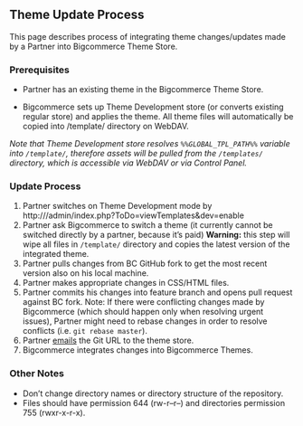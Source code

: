 ## Theme Update Process

This page describes process of integrating theme changes/updates made by a Partner into Bigcommerce Theme Store.

### Prerequisites

*   Partner has an existing theme in the Bigcommerce Theme Store.

*   Bigcommerce sets up Theme Development store (or converts existing regular store) and applies the theme. All theme files will automatically be copied into /template/ directory on WebDAV.

_Note that Theme Development store resolves `%%GLOBAL_TPL_PATH%%` variable into `/template/`, therefore assets will be pulled from the `/templates/` directory, which is accessible via WebDAV or via Control Panel._

### Update Process

1.  Partner switches on Theme Development mode by http://<STORE>/admin/index.php?ToDo=viewTemplates&dev=enable
2.  Partner ask Bigcommerce to switch a theme (it currently cannot be switched directly by a partner, because it’s paid)
    **Warning:** this step will wipe all files in `/template/` directory and copies the latest version of the integrated theme.
3.  Partner pulls changes from BC GitHub fork to get the most recent version also on his local machine.
4.  Partner makes appropriate changes in CSS/HTML files.
5.  Partner commits his changes into feature branch and opens pull request against BC fork. Note: If there were conflicting changes made by Bigcommerce (which should happen only when resolving urgent issues), Partner might need to rebase changes in order to resolve conflicts (i.e. `git rebase master`).
6.  Partner [emails](mailto:themestore@bigcommerce.com) the Git URL to the theme store.
7.  Bigcommerce integrates changes into Bigcommerce Themes.

### Other Notes

*   Don’t change directory names or directory structure of the repository.
*   Files should have permission 644 (rw-r–r–) and directories permission 755 (rwxr-x-r-x).
